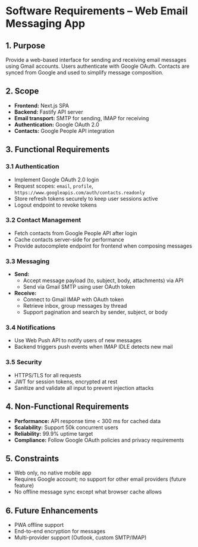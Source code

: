 # Software Requirements – Web Email Messaging App

## 1. Purpose

Provide a web-based interface for sending and receiving email messages using Gmail accounts. Users authenticate with Google OAuth. Contacts are synced from Google and used to simplify message composition.

## 2. Scope

- **Frontend:** Next.js SPA
- **Backend:** Fastify API server
- **Email transport:** SMTP for sending, IMAP for receiving
- **Authentication:** Google OAuth 2.0
- **Contacts:** Google People API integration

## 3. Functional Requirements

### 3.1 Authentication

- Implement Google OAuth 2.0 login
- Request scopes: `email`, `profile`, `https://www.googleapis.com/auth/contacts.readonly`
- Store refresh tokens securely to keep user sessions active
- Logout endpoint to revoke tokens

### 3.2 Contact Management

- Fetch contacts from Google People API after login
- Cache contacts server-side for performance
- Provide autocomplete endpoint for frontend when composing messages

### 3.3 Messaging

- **Send:**
  - Accept message payload (to, subject, body, attachments) via API
  - Send via Gmail SMTP using user OAuth token
- **Receive:**
  - Connect to Gmail IMAP with OAuth token
  - Retrieve inbox, group messages by thread
  - Support pagination and search by sender, subject, or body

### 3.4 Notifications

- Use Web Push API to notify users of new messages
- Backend triggers push events when IMAP IDLE detects new mail

### 3.5 Security

- HTTPS/TLS for all requests
- JWT for session tokens, encrypted at rest
- Sanitize and validate all input to prevent injection attacks

## 4. Non-Functional Requirements

- **Performance:** API response time < 300 ms for cached data
- **Scalability:** Support 50k concurrent users
- **Reliability:** 99.9% uptime target
- **Compliance:** Follow Google OAuth policies and privacy requirements

## 5. Constraints

- Web only, no native mobile app
- Requires Google account; no support for other email providers (future feature)
- No offline message sync except what browser cache allows

## 6. Future Enhancements

- PWA offline support
- End-to-end encryption for messages
- Multi-provider support (Outlook, custom SMTP/IMAP)
